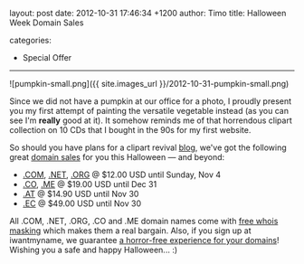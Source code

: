 layout: post
date: 2012-10-31 17:46:34 +1200
author: Timo
title: Halloween Week Domain Sales

categories:
  - Special Offer

----

![pumpkin-small.png]({{ site.images_url }}/2012-10-31-pumpkin-small.png)

Since we did not have a pumpkin at our office for a photo, I proudly present you my first attempt of painting the versatile vegetable instead (as you can see I'm **really** good at it). It somehow reminds me of that horrendous clipart collection on 10 CDs that I bought in the 90s for my first website.

So should you have plans for a clipart revival [blog](https://iwantmyname.com/services/blog-hosting/), we've got the following great [domain sales](https://iwantmyname.com/domains/domain-name-registration-list-of-extensions) for you this Halloween &mdash; and beyond:


*   [.COM](https://iwantmyname.com/domains/com-domain-name-registration-for-commercial), [.NET](https://iwantmyname.com/domains/net-domain-name-registration-for-network), [.ORG](https://iwantmyname.com/domains/org-domain-name-registration-for-organisation) @ $12.00 USD until Sunday, Nov 4
*   [.CO](https://iwantmyname.com/domains/co-colombian-domain-name-registration-for-colombia), [.ME](https://iwantmyname.com/domains/me-montenegrean-domain-name-registration-for-montenegro) @ $19.00 USD until Dec 31
*   [.AT](https://iwantmyname.com/domains/at-austrian-domain-name-registration-for-austria) @ $14.90 USD until Nov 30
*   [.EC](https://iwantmyname.com/domains/ec-ecuadorian-domain-name-registration-for-ecuador) @ $49.00 USD until Nov 30

All .COM, .NET, .ORG, .CO and .ME domain names come with [free whois masking](http://help.iwantmyname.com/customer/portal/articles/184425) which makes them a real bargain. Also, if you sign up at iwantmyname, we guarantee [a horror-free experience for your domains](https://iwantmyname.com/about)!
Wishing you a safe and happy Halloween... :)
